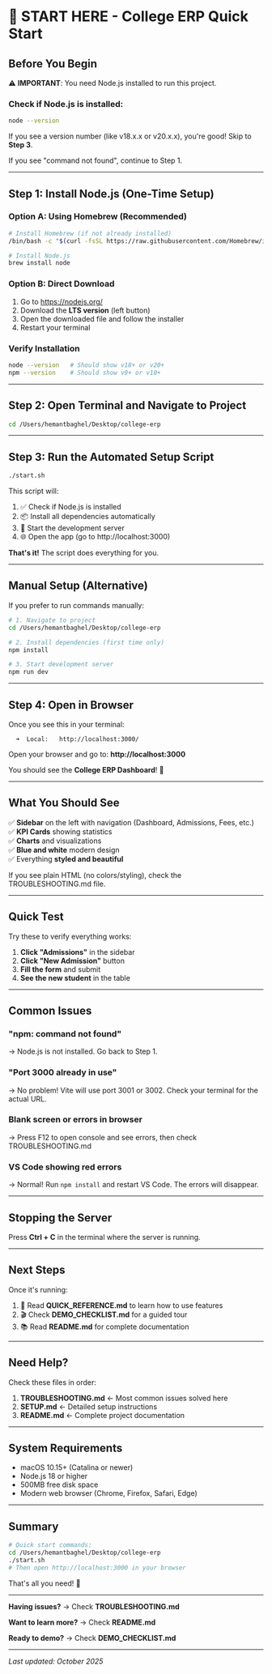 # 🚀 START HERE - College ERP Quick Start

## Before You Begin

⚠️ **IMPORTANT**: You need Node.js installed to run this project.

### Check if Node.js is installed:
```bash
node --version
```

If you see a version number (like v18.x.x or v20.x.x), you're good! Skip to **Step 3**.

If you see "command not found", continue to Step 1.

---

## Step 1: Install Node.js (One-Time Setup)

### Option A: Using Homebrew (Recommended)
```bash
# Install Homebrew (if not already installed)
/bin/bash -c "$(curl -fsSL https://raw.githubusercontent.com/Homebrew/install/HEAD/install.sh)"

# Install Node.js
brew install node
```

### Option B: Direct Download
1. Go to https://nodejs.org/
2. Download the **LTS version** (left button)
3. Open the downloaded file and follow the installer
4. Restart your terminal

### Verify Installation
```bash
node --version   # Should show v18+ or v20+
npm --version    # Should show v9+ or v10+
```

---

## Step 2: Open Terminal and Navigate to Project

```bash
cd /Users/hemantbaghel/Desktop/college-erp
```

---

## Step 3: Run the Automated Setup Script

```bash
./start.sh
```

This script will:
1. ✅ Check if Node.js is installed
2. 📦 Install all dependencies automatically
3. 🚀 Start the development server
4. 🌐 Open the app (go to http://localhost:3000)

**That's it!** The script does everything for you.

---

## Manual Setup (Alternative)

If you prefer to run commands manually:

```bash
# 1. Navigate to project
cd /Users/hemantbaghel/Desktop/college-erp

# 2. Install dependencies (first time only)
npm install

# 3. Start development server
npm run dev
```

---

## Step 4: Open in Browser

Once you see this in your terminal:
```
  ➜  Local:   http://localhost:3000/
```

Open your browser and go to: **http://localhost:3000**

You should see the **College ERP Dashboard**! 🎉

---

## What You Should See

✅ **Sidebar** on the left with navigation (Dashboard, Admissions, Fees, etc.)  
✅ **KPI Cards** showing statistics  
✅ **Charts** and visualizations  
✅ **Blue and white** modern design  
✅ Everything **styled and beautiful**  

If you see plain HTML (no colors/styling), check the TROUBLESHOOTING.md file.

---

## Quick Test

Try these to verify everything works:

1. **Click "Admissions"** in the sidebar
2. **Click "New Admission"** button
3. **Fill the form** and submit
4. **See the new student** in the table

---

## Common Issues

### "npm: command not found"
→ Node.js is not installed. Go back to Step 1.

### "Port 3000 already in use"
→ No problem! Vite will use port 3001 or 3002. Check your terminal for the actual URL.

### Blank screen or errors in browser
→ Press F12 to open console and see errors, then check TROUBLESHOOTING.md

### VS Code showing red errors
→ Normal! Run `npm install` and restart VS Code. The errors will disappear.

---

## Stopping the Server

Press **Ctrl + C** in the terminal where the server is running.

---

## Next Steps

Once it's running:

1. 📖 Read **QUICK_REFERENCE.md** to learn how to use features
2. 🎬 Check **DEMO_CHECKLIST.md** for a guided tour
3. 📚 Read **README.md** for complete documentation

---

## Need Help?

Check these files in order:

1. **TROUBLESHOOTING.md** ← Most common issues solved here
2. **SETUP.md** ← Detailed setup instructions
3. **README.md** ← Complete project documentation

---

## System Requirements

- macOS 10.15+ (Catalina or newer)
- Node.js 18 or higher
- 500MB free disk space
- Modern web browser (Chrome, Firefox, Safari, Edge)

---

## Summary

```bash
# Quick start commands:
cd /Users/hemantbaghel/Desktop/college-erp
./start.sh
# Then open http://localhost:3000 in your browser
```

That's all you need! 🚀

---

**Having issues?** → Check **TROUBLESHOOTING.md**

**Want to learn more?** → Check **README.md**

**Ready to demo?** → Check **DEMO_CHECKLIST.md**

---

*Last updated: October 2025*
